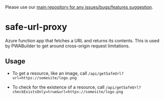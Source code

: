 Please use our [main repository for any issues/bugs/features suggestion](https://github.com/pwa-builder/PWABuilder/issues/new/choose).

# safe-url-proxy
Azure function app that fetches a URL and returns its contents. This is used by PWABuilder to get around cross-origin request limitations.

## Usage

- To get a resource, like an image, call `/api/getSafeUrl?url=https://somesite/logo.png`

- To check for the existence of a resource, call `/api/getSafeUrl?checkExistsOnly=true&url=https://somesite/logo.png`

